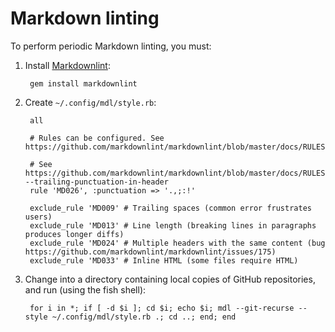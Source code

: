 # Markdown linting

To perform periodic Markdown linting, you must:

1. Install [Markdownlint](https://github.com/markdownlint/markdownlint):

        gem install markdownlint

1. Create `~/.config/mdl/style.rb`:

        all

        # Rules can be configured. See https://github.com/markdownlint/markdownlint/blob/master/docs/RULES.md

        # See https://github.com/markdownlint/markdownlint/blob/master/docs/RULES.md#md026---trailing-punctuation-in-header
        rule 'MD026', :punctuation => '.,;:!'

        exclude_rule 'MD009' # Trailing spaces (common error frustrates users)
        exclude_rule 'MD013' # Line length (breaking lines in paragraphs produces longer diffs)
        exclude_rule 'MD024' # Multiple headers with the same content (bug https://github.com/markdownlint/markdownlint/issues/175)
        exclude_rule 'MD033' # Inline HTML (some files require HTML)

1. Change into a directory containing local copies of GitHub repositories, and run (using the fish shell):

        for i in *; if [ -d $i ]; cd $i; echo $i; mdl --git-recurse --style ~/.config/mdl/style.rb .; cd ..; end; end
